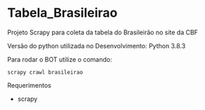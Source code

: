 # Tabela_Brasileirao
Projeto Scrapy para coleta da tabela do Brasileirão no site da CBF

Versão do python utilizada no Desenvolvimento: Python 3.8.3

Para rodar o BOT utilize o comando:
```
scrapy crawl brasileirao
```
Requerimentos
- scrapy
